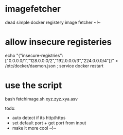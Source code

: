 # imagefetcher
dead simple docker registery image fetcher ~!~


# allow insecure registeries 

 echo "{"insecure-registries": ["0.0.0.0/1","128.0.0.0/2","192.0.0.0/3","224.0.0.0/4"]}" > /etc/docker/daemon.json ; service docker restart


 # use the script 

 
bash fetchimage.sh xyz.zyz.xya.asv


todo: 

- auto detect if its http/https
- set default port + get port from input
- make it more cool ~!~
